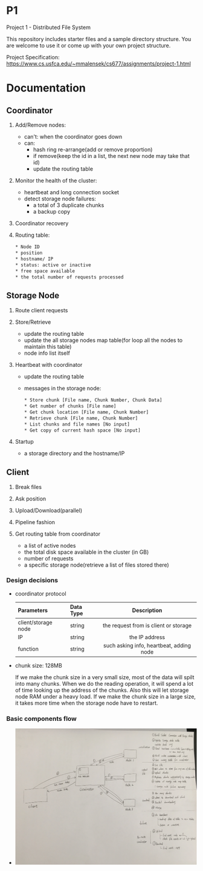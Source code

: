 # P1
Project 1 - Distributed File System

This repository includes starter files and a sample directory structure. You are welcome to use it or come up with your own project structure.

Project Specification: https://www.cs.usfca.edu/~mmalensek/cs677/assignments/project-1.html


# Documentation

## Coordinator
  1. Add/Remove nodes:
     * can't: when the coordinator goes down
     * can:
       * hash ring re-arrange(add or remove proportion)
       * if remove(keep the id in a list, the next new node may take that id)
       * update the routing table

  2. Monitor the health of the cluster:
     * heartbeat and long connection socket
     * detect storage node failures:
       * a total of 3 duplicate chunks
       * a backup copy

  3. Coordinator recovery

  4. Routing table:

         * Node ID
         * position
         * hostname/ IP
         * status: active or inactive
         * free space available
         * the total number of requests processed


##  Storage Node
  1. Route client requests

  2. Store/Retrieve
     * update the routing table
     * update the all storage nodes map table(for loop all the nodes to maintain this table)
     * node info list itself

  3. Heartbeat with coordinator

     * update the routing table
     * messages in the storage node:

           * Store chunk [File name, Chunk Number, Chunk Data]
           * Get number of chunks [File name]
           * Get chunk location [File name, Chunk Number]
           * Retrieve chunk [File name, Chunk Number]
           * List chunks and file names [No input]
           * Get copy of current hash space [No input]

  4. Startup
     * a storage directory and the hostname/IP


## Client
  1. Break files

  2. Ask position

  3. Upload/Download(parallel)

  4. Pipeline fashion

  5. Get routing table from coordinator
     * a list of active nodes
     * the total disk space available in the cluster (in GB)
     * number of requests
     * a specific storage node(retrieve a list of files stored there)


### Design decisions
   * coordinator protocol

       | Parameters         | Data Type     | Description                             |
       | ------------------ |-------------  |:---------------------------------------:|
       | client/storage node| string        | the request from is client or storage   |
       | IP                 | string        | the IP address                          |
       | function           | string        | such asking info, heartbeat, adding node|

   * chunk size: 128MB

     If we make the chunk size in a very small size, most of the data will spilt into many chunks. When we do the reading operation, it will spend a lot of time looking up the address of the chunks. Also this will let storage node RAM under a heavy load. If we make the chunk size in a large size, it takes more time when the storage node have to restart.

### Basic components flow
  * ![basic components flow](flow.jpg)
